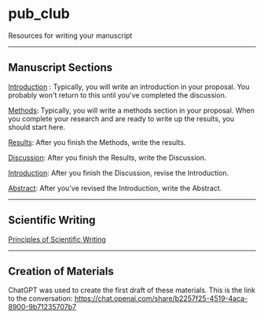 # pub_club

Resources for writing your manuscript

---

## Manuscript Sections

[Introduction](introduction.md) : Typically, you will write an introduction in your proposal.  You probably won't return to this until you've completed the discussion.

[Methods](methods.md): Typically, you will write a methods section in your proposal.  When you complete your research and are ready to write up the results, you should start here.

[Results](results.md): After you finish the Methods, write the results.

[Discussion](discussion.md): After you finish the Results, write the Discussion.

[Introduction](introduction.md): After you finish the Discussion, revise the Introduction.

[Abstract](abstract.md): After you've revised the Introduction, write the Abstract.

---

## Scientific Writing

[Principles of Scientific Writing](sci_writing.md)

---

## Creation of Materials

ChatGPT was used to create the first draft of these materials.  This is the link to the conversation: https://chat.openai.com/share/b2257f25-4519-4aca-8900-9b71235707b7
